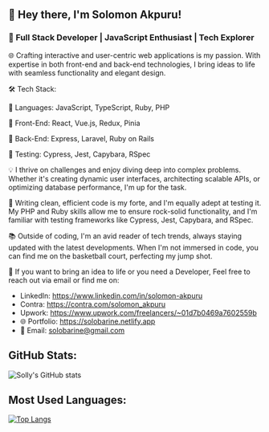 
## 👋 Hey there, I'm Solomon Akpuru!

### 🚀 Full Stack Developer | JavaScript Enthusiast | Tech Explorer

🌐 Crafting interactive and user-centric web applications is my passion. With expertise in both front-end and back-end technologies, I bring ideas to life with seamless functionality and elegant design.

🛠️ Tech Stack:

🔹 Languages: JavaScript, TypeScript, Ruby, PHP

🔹 Front-End: React, Vue.js, Redux, Pinia

🔹 Back-End: Express, Laravel, Ruby on Rails

🔹 Testing: Cypress, Jest, Capybara, RSpec

💡 I thrive on challenges and enjoy diving deep into complex problems. Whether it's creating dynamic user interfaces, architecting scalable APIs, or optimizing database performance, I'm up for the task.

🔧 Writing clean, efficient code is my forte, and I'm equally adept at testing it. My PHP and Ruby skills allow me to ensure rock-solid functionality, and I'm familiar with testing frameworks like Cypress, Jest, Capybara, and RSpec.

📚 Outside of coding, I'm an avid reader of tech trends, always staying updated with the latest developments. When I'm not immersed in code, you can find me on the basketball court, perfecting my jump shot.

🌟 If you want to bring an idea to life or you need a Developer, Feel free to reach out via email or find me on: 

- LinkedIn: https://www.linkedin.com/in/solomon-akpuru
- Contra: https://contra.com/solomon_akpuru
- Upwork: https://www.upwork.com/freelancers/~01d7b0469a7602559b
- 🌐 Portfolio: https://solobarine.netlify.app
- 📧 Email: solobarine@gmail.com

## GitHub Stats:
![Solly's GitHub stats](https://github-readme-stats.vercel.app/api?username=solobarine&theme=synthwave&show_icons=true)

## Most Used Languages:
[![Top Langs](https://github-readme-stats.vercel.app/api/top-langs/?username=solobarine&layout=compact)](https://github.com/solobarine/github-readme-stats)
